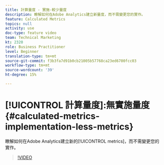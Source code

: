 ```yaml
---
title: 計算量度 - 實施-較少量度
description: 瞭解如何在Adobe Analytics建立新量度，而不需變更您的實作。
feature: Calculated Metrics
topics: null
activity: use
doc-type: feature video
team: Technical Marketing
kt: 2320
role: Business Practitioner
level: Beginner
translation-type: tm+mt
source-git-commit: f3b3fa7d91b0cb21005b57768ca23ed6700fcc03
workflow-type: tm+mt
source-wordcount: '39'
ht-degree: 15%

---
```



# [!UICONTROL 計算量度]:無實施量度  {#calculated-metrics-implementation-less-metrics}

瞭解如何在Adobe Analytics建立新的[!UICONTROL metrics]，而不需變更您的實作。

>[!VIDEO](https://video.tv.adobe.com/v/25407/?quality=12)
